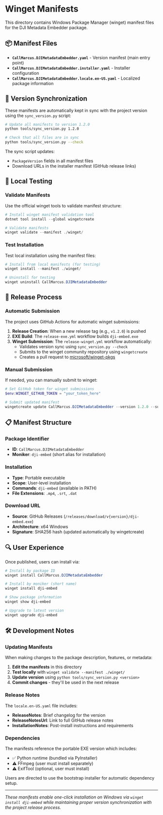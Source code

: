 # Winget Manifests

This directory contains Windows Package Manager (winget) manifest files for the DJI Metadata Embedder package.

## 📦 Manifest Files

- **`CallMarcus.DJIMetadataEmbedder.yaml`** - Version manifest (main entry point)
- **`CallMarcus.DJIMetadataEmbedder.installer.yaml`** - Installer configuration
- **`CallMarcus.DJIMetadataEmbedder.locale.en-US.yaml`** - Localized package information

## 🔄 Version Synchronization

These manifests are automatically kept in sync with the project version using the `sync_version.py` script:

```bash
# Update all manifests to version 1.2.0
python tools/sync_version.py 1.2.0

# Check that all files are in sync
python tools/sync_version.py --check
```

The sync script updates:
- `PackageVersion` fields in all manifest files
- Download URLs in the installer manifest (GitHub release links)

## 🧪 Local Testing

### Validate Manifests

Use the official winget tools to validate manifest structure:

```powershell
# Install winget manifest validation tool
dotnet tool install --global wingetcreate

# Validate manifests
winget validate --manifest ./winget/
```

### Test Installation

Test local installation using the manifest files:

```powershell
# Install from local manifests (for testing)
winget install --manifest ./winget/

# Uninstall for testing
winget uninstall CallMarcus.DJIMetadataEmbedder
```

## 🚀 Release Process

### Automatic Submission

The project uses GitHub Actions for automatic winget submissions:

1. **Release Creation**: When a new release tag (e.g., `v1.2.0`) is pushed
2. **EXE Build**: The `release-exe.yml` workflow builds `dji-embed.exe`  
3. **Winget Submission**: The `release-winget.yml` workflow automatically:
   - Validates version sync using `sync_version.py --check`
   - Submits to the winget community repository using `wingetcreate`
   - Creates a pull request to [microsoft/winget-pkgs](https://github.com/microsoft/winget-pkgs)

### Manual Submission

If needed, you can manually submit to winget:

```powershell
# Set GitHub token for winget submissions
$env:WINGET_GITHUB_TOKEN = "your_token_here"

# Submit updated manifest
wingetcreate update CallMarcus.DJIMetadataEmbedder --version 1.2.0 --submit --token $env:WINGET_GITHUB_TOKEN
```

## 📋 Manifest Structure

### Package Identifier
- **ID**: `CallMarcus.DJIMetadataEmbedder`
- **Moniker**: `dji-embed` (short alias for installation)

### Installation
- **Type**: Portable executable
- **Scope**: User-level installation
- **Commands**: `dji-embed` (available in PATH)
- **File Extensions**: `.mp4`, `.srt`, `.dat`

### Download URL
- **Source**: GitHub Releases (`/releases/download/v{version}/dji-embed.exe`)
- **Architecture**: x64 Windows
- **Signature**: SHA256 hash (updated automatically by wingetcreate)

## 🔍 User Experience

Once published, users can install via:

```powershell
# Install by package ID
winget install CallMarcus.DJIMetadataEmbedder

# Install by moniker (short name)
winget install dji-embed

# Show package information
winget show dji-embed

# Upgrade to latest version
winget upgrade dji-embed
```

## 🛠️ Development Notes

### Updating Manifests

When making changes to the package description, features, or metadata:

1. **Edit the manifests** in this directory
2. **Test locally** with `winget validate --manifest ./winget/`
3. **Update version** using `python tools/sync_version.py <version>`
4. **Commit changes** - they'll be used in the next release

### Release Notes

The `locale.en-US.yaml` file includes:
- **ReleaseNotes**: Brief changelog for the version
- **ReleaseNotesUrl**: Link to full GitHub release notes
- **InstallationNotes**: Post-install instructions and requirements

### Dependencies

The manifests reference the portable EXE version which includes:
- ✅ Python runtime (bundled via PyInstaller)
- ⚠️ FFmpeg (user must install separately)
- ⚠️ ExifTool (optional, user must install)

Users are directed to use the bootstrap installer for automatic dependency setup.

---

*These manifests enable one-click installation on Windows via `winget install dji-embed` while maintaining proper version synchronization with the project release process.*